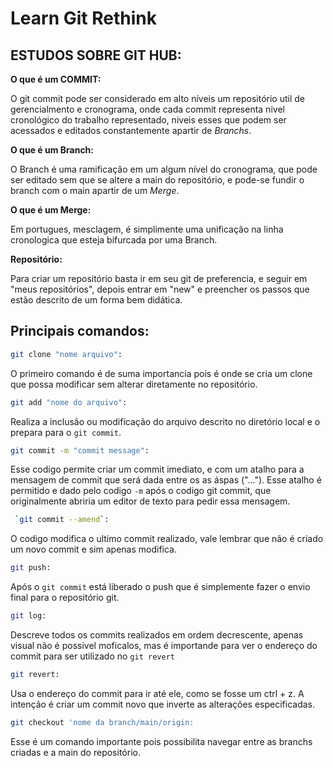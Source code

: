 # Learn Git Rethink

## **ESTUDOS SOBRE GIT HUB:**

**O que é um COMMIT:**

O git commit pode ser considerado em alto níveis um repositório util de gerencialmento e cronograma, onde cada commit representa nivel cronológico do trabalho representado, niveis esses que podem ser acessados e editados constantemente  apartir de *Branchs*. 

**O que é um Branch:**

O Branch é uma ramificação  em um algum nível do cronograma, que pode ser editado sem que se altere a main do repositório, e pode-se fundir o branch com o main apartir de um *Merge*.

**O que é um Merge:**

Em portugues, mesclagem, é simplimente uma unificação na linha cronologica que esteja bifurcada por uma Branch. 

**Repositório:**

Para criar um repositório basta ir em seu git de preferencia, e seguir em "meus repositórios", depois entrar em "new" e preencher os passos que estão descrito de um forma bem didática.

## **Principais comandos:**

```bash
git clone "nome arquivo":
```
O primeiro comando é de suma importancia pois é onde se cria um clone que possa modificar sem alterar diretamente no repositório.

```bash
git add "nome do arquivo":
```
Realiza a inclusão ou modificação do arquivo descrito no diretório local e o prepara para o `git commit`.

```bash
git commit -m "commit message":
```
 Esse codigo permite criar um commit imediato, e com um atalho para a mensagem de commit que será dada entre os as áspas ("..."). Esse atalho é permitido e dado pelo codigo `-m` após o codigo git commit, que originalmente abriria um editor de texto para pedir essa mensagem.

```bash
 `git commit --amend`:
```
 O codigo modifica o ultimo commit realizado, vale lembrar que não é criado um novo commit e sim apenas modifica.

```bash
git push:
```
Após o `git commit` está liberado o push que é simplemente fazer o envio final para o repositório git.

```bash
git log:
```
Descreve todos os commits realizados em ordem decrescente, apenas visual não é possivel moficalos, mas é importande para ver o endereço do commit para ser utilizado no `git revert`

```bash
git revert:
```
Usa o endereço do commit para ir até ele, como se fosse um ctrl + z. A intenção é criar um commit novo que inverte as alterações especificadas. 

```bash
git checkout 'nome da branch/main/origin:
```
Esse é um comando importante pois possibilita navegar entre as branchs criadas e a main do repositório.

